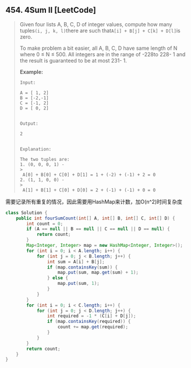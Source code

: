 ## 454. 4Sum II \[LeetCode\]

> Given four lists A, B, C, D of integer values, compute how many tuples`(i, j, k, l)`there are such that`A[i] + B[j] + C[k] + D[l]`is zero.
>
> To make problem a bit easier, all A, B, C, D have same length of N where 0 ≤ N ≤ 500. All integers are in the range of -228to 228- 1 and the result is guaranteed to be at most 231- 1.
>
> **Example:**
>
> ```
> Input:
>
> A = [ 1, 2]
> B = [-2,-1]
> C = [-1, 2]
> D = [ 0, 2]
>
>
> Output:
>
> 2
>
>
> Explanation:
>
> The two tuples are:
> 1. (0, 0, 0, 1) -
> >
>  A[0] + B[0] + C[0] + D[1] = 1 + (-2) + (-1) + 2 = 0
> 2. (1, 1, 0, 0) -
> >
>  A[1] + B[1] + C[0] + D[0] = 2 + (-1) + (-1) + 0 = 0
> ```

需要记录所有重复的情况，因此需要用HashMap来计数，加O\(n^2\)时间复杂度

```java
class Solution {
    public int fourSumCount(int[] A, int[] B, int[] C, int[] D) {
        int count = 0;
        if (A == null || B == null || C == null || D == null) {
            return count;
        }
        Map<Integer, Integer> map = new HashMap<Integer, Integer>();
        for (int i = 0; i < A.length; i++) {
            for (int j = 0; j < B.length; j++) {
                int sum = A[i] + B[j];
                if (map.containsKey(sum)) {
                    map.put(sum, map.get(sum) + 1);
                } else {
                    map.put(sum, 1);
                }
            }
        }
        for (int i = 0; i < C.length; i++) {
            for (int j = 0; j < D.length; j++) {
                int required = -1 * (C[i] + D[j]);
                if (map.containsKey(required)) {
                    count += map.get(required);
                }
            }
        }
        return count;
    }
}
```



